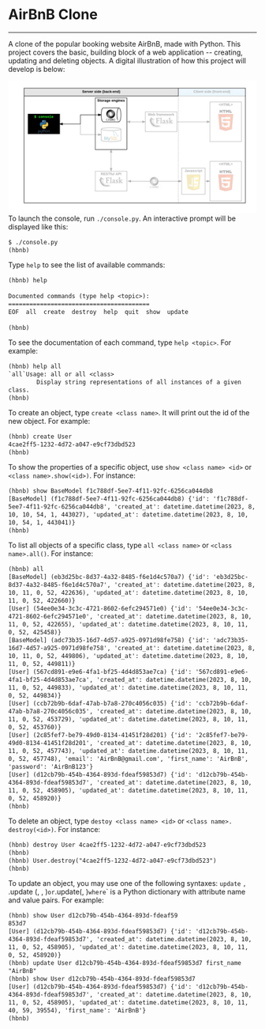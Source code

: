 # AirBnB Clone

---

A clone of the popular booking website AirBnB, made with Python. This 
project covers the basic, building block of a web application --
creating, updating and deleting objects. A digital illustration of how this 
project will develop is below:

![Web Development Map](web_dev_console.png)
To launch the console, run `./console.py`. An interactive prompt will be 
displayed like this:
```
$ ./console.py
(hbnb)
```
Type `help` to see the list of available commands:
```
(hbnb) help

Documented commands (type help <topic>):
========================================
EOF  all  create  destroy  help  quit  show  update

(hbnb) 
```
To see the documentation of each command, type `help <topic>`. For example:
```
(hbnb) help all
`all`Usage: all or all <class>
        Display string representations of all instances of a given class.
(hbnb) 
```

To create an object, type `create <class name>`. It will print out the id
of the new object. For example:
```
(hbnb) create User
4cae2ff5-1232-4d72-a047-e9cf73dbd523
(hbnb) 
```
To show the properties of a specific object, use `show <class name> <id>` 
or `<class name>.show(<id>)`. For instance:
```
(hbnb) show BaseModel f1c788df-5ee7-4f11-92fc-6256ca044db8
[BaseModel] (f1c788df-5ee7-4f11-92fc-6256ca044db8) {'id': 'f1c788df-5ee7-4f11-92fc-6256ca044db8', 'created_at': datetime.datetime(2023, 8, 10, 10, 54, 1, 443027), 'updated_at': datetime.datetime(2023, 8, 10, 10, 54, 1, 443041)}
(hbnb) 
```
To list all objects of a specific class, type `all <class name>` or `<class 
name>.all()`. For instance:
```
(hbnb) all
[BaseModel] (eb3d25bc-8d37-4a32-8485-f6e1d4c570a7) {'id': 'eb3d25bc-8d37-4a32-8485-f6e1d4c570a7', 'created_at': datetime.datetime(2023, 8, 10, 11, 0, 52, 422636), 'updated_at': datetime.datetime(2023, 8, 10, 11, 0, 52, 422660)}
[User] (54ee0e34-3c3c-4721-8602-6efc294571e0) {'id': '54ee0e34-3c3c-4721-8602-6efc294571e0', 'created_at': datetime.datetime(2023, 8, 10, 11, 0, 52, 422655), 'updated_at': datetime.datetime(2023, 8, 10, 11, 0, 52, 425458)}
[BaseModel] (adc73b35-16d7-4d57-a925-0971d98fe758) {'id': 'adc73b35-16d7-4d57-a925-0971d98fe758', 'created_at': datetime.datetime(2023, 8, 10, 11, 0, 52, 449806), 'updated_at': datetime.datetime(2023, 8, 10, 11, 0, 52, 449811)}
[User] (567cd891-e9e6-4fa1-bf25-4d4d853ae7ca) {'id': '567cd891-e9e6-4fa1-bf25-4d4d853ae7ca', 'created_at': datetime.datetime(2023, 8, 10, 11, 0, 52, 449833), 'updated_at': datetime.datetime(2023, 8, 10, 11, 0, 52, 449834)}
[User] (ccb72b9b-6daf-47ab-b7a8-270c4056c035) {'id': 'ccb72b9b-6daf-47ab-b7a8-270c4056c035', 'created_at': datetime.datetime(2023, 8, 10, 11, 0, 52, 453729), 'updated_at': datetime.datetime(2023, 8, 10, 11, 0, 52, 453760)}
[User] (2c85fef7-be79-49d0-8134-41451f28d201) {'id': '2c85fef7-be79-49d0-8134-41451f28d201', 'created_at': datetime.datetime(2023, 8, 10, 11, 0, 52, 457743), 'updated_at': datetime.datetime(2023, 8, 10, 11, 0, 52, 457748), 'email': 'AirBnB@gmail.com', 'first_name': 'AirBnB', 'password': 'AirBnB123'}
[User] (d12cb79b-454b-4364-893d-fdeaf59853d7) {'id': 'd12cb79b-454b-4364-893d-fdeaf59853d7', 'created_at': datetime.datetime(2023, 8, 10, 11, 0, 52, 458905), 'updated_at': datetime.datetime(2023, 8, 10, 11, 0, 52, 458920)}
(hbnb) 
```

To delete an object, type `destoy <class name> <id>` or `<class name>.
destroy(<id>)`. For instance:
```
(hbnb) destroy User 4cae2ff5-1232-4d72-a047-e9cf73dbd523
(hbnb) 
(hbnb) User.destroy("4cae2ff5-1232-4d72-a047-e9cf73dbd523")
(hbnb)
```
To update an object, you may use one of the following syntaxes: `update` 
<class name> <id> <attribute name> <attribute value>`, `<class name>.update
(<id>, <attribute name>, <attribute value>)` or `<class name>.update(<id>, 
<dict>)` where `<dict>` is a Python dictionary with attribute name and value 
pairs. For example:

```
(hbnb) show User d12cb79b-454b-4364-893d-fdeaf59
853d7
[User] (d12cb79b-454b-4364-893d-fdeaf59853d7) {'id': 'd12cb79b-454b-4364-893d-fdeaf59853d7', 'created_at': datetime.datetime(2023, 8, 10, 11, 0, 52, 458905), 'updated_at': datetime.datetime(2023, 8, 10, 11, 0, 52, 458920)}
(hbnb) update User d12cb79b-454b-4364-893d-fdeaf59853d7 first_name "AirBnB"
(hbnb) show User d12cb79b-454b-4364-893d-fdeaf59853d7
[User] (d12cb79b-454b-4364-893d-fdeaf59853d7) {'id': 'd12cb79b-454b-4364-893d-fdeaf59853d7', 'created_at': datetime.datetime(2023, 8, 10, 11, 0, 52, 458905), 'updated_at': datetime.datetime(2023, 8, 10, 11, 40, 59, 39554), 'first_name': 'AirBnB'}
(hbnb) 
```